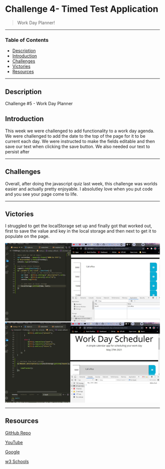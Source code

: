 # Challenge 4- Timed Test Application 
> Work Day Planner!
---
### Table of Contents
- [Description](#description)
- [Introduction](#introduction)
- [Challenges](#challenges)
- [Victories](#victories)
- [Resources](#resources)

---

## Description

Challenge #5 - Work Day Planner

## Introduction 
This week we were challenged to add functionality to a work day agenda. We were challenged to add the date to the top of the page for it to be current each day. We were instructed to make the fields editable and then save our text when clicking the save button. We also needed our text to persist after 


---

## Challenges

Overall, after doing the javascript quiz last week, this challenge was worlds easier and actually pretty enjoyable. I absolutley love when you put code and you see your page come to life. 

---
## Victories

I struggled to get the localStorage set up and finally got that worked out, first to save the value and key in the local storage and then next to get it to populate on the page. 

![screenshot](./screenshots/localStorageSuccess.jpg)
![screenshot](./screenshots/localStorageRetrieval.jpg)

---


## Resources 

<a href="https://github.com/kelleymarne/work-day-schedule">GitHub Repo</a>

<a href="https://www.youtube.com/watch?v=eVGEea7adDM"> YouTube</a>

<a href="https://www.google.com/webhp?hl=en&sa=X&ved=0ahUKEwiLjJ7fosLvAhWXW80KHawRD_oQPAgI">Google</a>

<a href="https://www.w3schools.com/charsets/ref_html_ascii.asp">w3 Schools</a>

